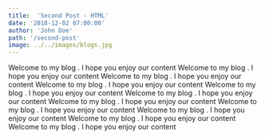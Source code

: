 ```yaml
---
title:  'Second Post - HTML'
date: '2018-12-02 07:00:00'
author: 'John Doe'
path: '/second-post'
image: ../../images/blogs.jpg
---
```


Welcome to my blog . I hope you enjoy our content
Welcome to my blog . I hope you enjoy our content
Welcome to my blog . I hope you enjoy our content
Welcome to my blog . I hope you enjoy our content
Welcome to my blog . I hope you enjoy our content
Welcome to my blog . I hope you enjoy our content
Welcome to my blog . I hope you enjoy our content
Welcome to my blog . I hope you enjoy our content
Welcome to my blog . I hope you enjoy our content
Welcome to my blog . I hope you enjoy our content
Welcome to my blog . I hope you enjoy our content
